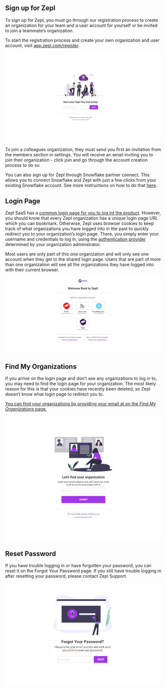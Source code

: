 ## Sign up for Zepl

To sign up for Zepl, you must go through our registration process to create an organization for your team and a user account for yourself or be invited to join a teammate’s organization.

To start the registration process and create your own organization and user account, visit [app.zepl.com/register](https://app.zepl.com/register).

<img src="../../../img/authentication/register.png" class="image-box img-100"/>

To join a colleagues organization, they must send you first an invitation from the members section in settings. You will receive an email inviting you to join their organization - click join and go through the account creation process to do so.

You can also sign up for Zepl through Snowflake partner connect. This allows you to connect Snowflake and Zepl with just a few clicks from your existing Snowflake account. See more instructions on how to do that [here](../../partnerships/snowflake_partner_connect/).

## Login Page

Zepl SaaS has a [common login page for you to log int the product](https://app.zepl.com/login). However, you should know that every Zepl organization has a unique login page URL which you can bookmark. Otherwise, Zepl uses browser cookies to keep track of what organizations you have logged into in the past to quickly redirect you to your organization’s login page. There, you simply enter your username and credentials to log in, using the [authentication provider](../../authentication/authentication_providers/) determined by your organization administrator.

Most users are only part of this one organization and will only see one account when they get to the shared login page. Users that are part of more than one organization will see all the organizations they have logged into with their current browser.

<img src="../../../img/authentication/chooser.png" class="image-box img-100"/>


## Find My Organizations

If you arrive on the login page and don’t see any organizations to log in to, you may need to find the login page for your organization. The most likely reason for this is that your cookies have recently been deleted, so Zepl doesn’t know what login page to redirect you to.

[You can find your organizations by providing your email at on the _Find My Organizations_ page.](https://app.zepl.com/login/find-your-organization)

<img src="../../../img/authentication/find_my_org.png" class="image-box img-100"/>


## Reset Password

If you have trouble logging in or have forgotten your password, you can reset it on the Forgot Your Password page.
If you still have trouble logging in after resetting your password, please contact Zepl Support.

<img src="../../../img/authentication/reset_password.png" class="image-box img-100"/>
